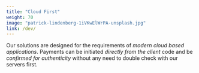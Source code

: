 ```yaml
---
title: "Cloud First"
weight: 70
image: "patrick-lindenberg-1iVKwElWrPA-unsplash.jpg"
link: /dev/
---
```


Our solutions are designed for the requirements of _modern cloud based applications_. Payments can be initiated _directly from the client_ code and be _confirmed for authenticity_ without any need to double check with our servers first.
